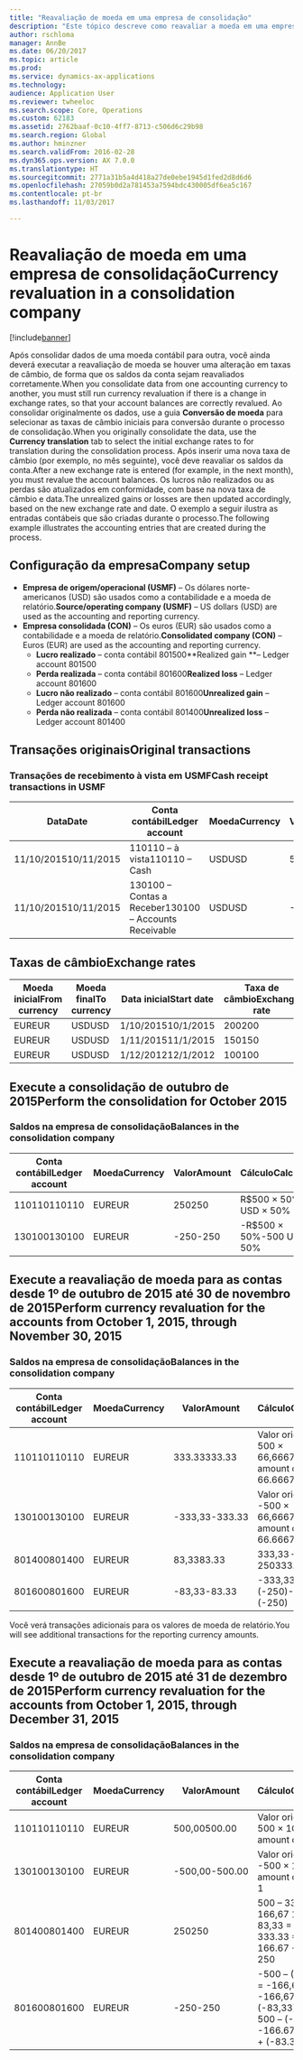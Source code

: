 ```yaml
---
title: "Reavaliação de moeda em uma empresa de consolidação"
description: "Este tópico descreve como reavaliar a moeda em uma empresa de consolidação."
author: rschloma
manager: AnnBe
ms.date: 06/20/2017
ms.topic: article
ms.prod: 
ms.service: dynamics-ax-applications
ms.technology: 
audience: Application User
ms.reviewer: twheeloc
ms.search.scope: Core, Operations
ms.custom: 62183
ms.assetid: 2762baaf-0c10-4ff7-8713-c506d6c29b98
ms.search.region: Global
ms.author: hminzner
ms.search.validFrom: 2016-02-28
ms.dyn365.ops.version: AX 7.0.0
ms.translationtype: HT
ms.sourcegitcommit: 2771a31b5a4d418a27de0ebe1945d1fed2d8d6d6
ms.openlocfilehash: 27059b0d2a781453a7594bdc430005df6ea5c167
ms.contentlocale: pt-br
ms.lasthandoff: 11/03/2017

---
```


# <a name="currency-revaluation-in-a-consolidation-company"></a><span data-ttu-id="49e13-103">Reavaliação de moeda em uma empresa de consolidação</span><span class="sxs-lookup"><span data-stu-id="49e13-103">Currency revaluation in a consolidation company</span></span>

[!include[banner](../includes/banner.md)]




<span data-ttu-id="49e13-104">Após consolidar dados de uma moeda contábil para outra, você ainda deverá executar a reavaliação de moeda se houver uma alteração em taxas de câmbio, de forma que os saldos da conta sejam reavaliados corretamente.</span><span class="sxs-lookup"><span data-stu-id="49e13-104">When you consolidate data from one accounting currency to another, you must still run currency revaluation if there is a change in exchange rates, so that your account balances  are correctly revalued.</span></span> <span data-ttu-id="49e13-105">Ao consolidar originalmente os dados, use a guia **Conversão de moeda** para selecionar as taxas de câmbio iniciais para conversão durante o processo de consolidação.</span><span class="sxs-lookup"><span data-stu-id="49e13-105">When you originally consolidate the data, use the **Currency translation** tab to select the initial exchange rates to for translation during the consolidation process.</span></span> <span data-ttu-id="49e13-106">Após inserir uma nova taxa de câmbio (por exemplo, no mês seguinte), você deve reavaliar os saldos da conta.</span><span class="sxs-lookup"><span data-stu-id="49e13-106">After a new exchange rate is entered (for example, in the next month), you must revalue the account balances.</span></span> <span data-ttu-id="49e13-107">Os lucros não realizados ou as perdas são atualizados em conformidade, com base na nova taxa de câmbio e data.</span><span class="sxs-lookup"><span data-stu-id="49e13-107">The unrealized gains or losses are then updated accordingly, based on the new exchange rate and date.</span></span> <span data-ttu-id="49e13-108">O exemplo a seguir ilustra as entradas contábeis que são criadas durante o processo.</span><span class="sxs-lookup"><span data-stu-id="49e13-108">The following example illustrates the accounting entries that are created during the process.</span></span>

## <a name="company-setup"></a><span data-ttu-id="49e13-109">Configuração da empresa</span><span class="sxs-lookup"><span data-stu-id="49e13-109">Company setup</span></span>
-   <span data-ttu-id="49e13-110">**Empresa de origem/operacional (USMF)** – Os dólares norte-americanos (USD) são usados como a contabilidade e a moeda de relatório.</span><span class="sxs-lookup"><span data-stu-id="49e13-110">**Source/operating company (USMF)** – US dollars (USD) are used as the accounting and reporting currency.</span></span>
-   <span data-ttu-id="49e13-111">**Empresa consolidada (CON)** – Os euros (EUR) são usados como a contabilidade e a moeda de relatório.</span><span class="sxs-lookup"><span data-stu-id="49e13-111">**Consolidated company (CON)** – Euros (EUR) are used as the accounting and reporting currency.</span></span>
    -   <span data-ttu-id="49e13-112">**Lucro realizado** – conta contábil 801500</span><span class="sxs-lookup"><span data-stu-id="49e13-112">**Realized gain **– Ledger account 801500</span></span>
    -   <span data-ttu-id="49e13-113">**Perda realizada** – conta contábil 801600</span><span class="sxs-lookup"><span data-stu-id="49e13-113">**Realized loss** – Ledger account 801600</span></span>
    -   <span data-ttu-id="49e13-114">**Lucro não realizado** – conta contábil 801600</span><span class="sxs-lookup"><span data-stu-id="49e13-114">**Unrealized gain** – Ledger account 801600</span></span>
    -   <span data-ttu-id="49e13-115">**Perda não realizada** – conta contábil 801400</span><span class="sxs-lookup"><span data-stu-id="49e13-115">**Unrealized loss** – Ledger account 801400</span></span>

## <a name="original-transactions"></a><span data-ttu-id="49e13-116">Transações originais</span><span class="sxs-lookup"><span data-stu-id="49e13-116">Original transactions</span></span>
### <a name="cash-receipt-transactions-in-usmf"></a><span data-ttu-id="49e13-117">Transações de recebimento à vista em USMF</span><span class="sxs-lookup"><span data-stu-id="49e13-117">Cash receipt transactions in USMF</span></span>

| <span data-ttu-id="49e13-118">Data</span><span class="sxs-lookup"><span data-stu-id="49e13-118">Date</span></span>       | <span data-ttu-id="49e13-119">Conta contábil</span><span class="sxs-lookup"><span data-stu-id="49e13-119">Ledger account</span></span>               | <span data-ttu-id="49e13-120">Moeda</span><span class="sxs-lookup"><span data-stu-id="49e13-120">Currency</span></span> | <span data-ttu-id="49e13-121">Valor</span><span class="sxs-lookup"><span data-stu-id="49e13-121">Amount</span></span> |
|------------|------------------------------|----------|--------|
| <span data-ttu-id="49e13-122">11/10/2015</span><span class="sxs-lookup"><span data-stu-id="49e13-122">10/11/2015</span></span> | <span data-ttu-id="49e13-123">110110 – à vista</span><span class="sxs-lookup"><span data-stu-id="49e13-123">110110 – Cash</span></span>                | <span data-ttu-id="49e13-124">USD</span><span class="sxs-lookup"><span data-stu-id="49e13-124">USD</span></span>      | <span data-ttu-id="49e13-125">500</span><span class="sxs-lookup"><span data-stu-id="49e13-125">500</span></span>    |
| <span data-ttu-id="49e13-126">11/10/2015</span><span class="sxs-lookup"><span data-stu-id="49e13-126">10/11/2015</span></span> | <span data-ttu-id="49e13-127">130100 – Contas a Receber</span><span class="sxs-lookup"><span data-stu-id="49e13-127">130100 – Accounts Receivable</span></span> | <span data-ttu-id="49e13-128">USD</span><span class="sxs-lookup"><span data-stu-id="49e13-128">USD</span></span>      | <span data-ttu-id="49e13-129">-500</span><span class="sxs-lookup"><span data-stu-id="49e13-129">-500</span></span>   |

## <a name="exchange-rates"></a><span data-ttu-id="49e13-130">Taxas de câmbio</span><span class="sxs-lookup"><span data-stu-id="49e13-130">Exchange rates</span></span>
| <span data-ttu-id="49e13-131">Moeda inicial</span><span class="sxs-lookup"><span data-stu-id="49e13-131">From currency</span></span> | <span data-ttu-id="49e13-132">Moeda final</span><span class="sxs-lookup"><span data-stu-id="49e13-132">To currency</span></span> | <span data-ttu-id="49e13-133">Data inicial</span><span class="sxs-lookup"><span data-stu-id="49e13-133">Start date</span></span> | <span data-ttu-id="49e13-134">Taxa de câmbio</span><span class="sxs-lookup"><span data-stu-id="49e13-134">Exchange rate</span></span> |
|---------------|-------------|------------|---------------|
| <span data-ttu-id="49e13-135">EUR</span><span class="sxs-lookup"><span data-stu-id="49e13-135">EUR</span></span>           | <span data-ttu-id="49e13-136">USD</span><span class="sxs-lookup"><span data-stu-id="49e13-136">USD</span></span>         | <span data-ttu-id="49e13-137">1/10/2015</span><span class="sxs-lookup"><span data-stu-id="49e13-137">10/1/2015</span></span>  | <span data-ttu-id="49e13-138">200</span><span class="sxs-lookup"><span data-stu-id="49e13-138">200</span></span>           |
| <span data-ttu-id="49e13-139">EUR</span><span class="sxs-lookup"><span data-stu-id="49e13-139">EUR</span></span>           | <span data-ttu-id="49e13-140">USD</span><span class="sxs-lookup"><span data-stu-id="49e13-140">USD</span></span>         | <span data-ttu-id="49e13-141">1/11/2015</span><span class="sxs-lookup"><span data-stu-id="49e13-141">11/1/2015</span></span>  | <span data-ttu-id="49e13-142">150</span><span class="sxs-lookup"><span data-stu-id="49e13-142">150</span></span>           |
| <span data-ttu-id="49e13-143">EUR</span><span class="sxs-lookup"><span data-stu-id="49e13-143">EUR</span></span>           | <span data-ttu-id="49e13-144">USD</span><span class="sxs-lookup"><span data-stu-id="49e13-144">USD</span></span>         | <span data-ttu-id="49e13-145">1/12/2012</span><span class="sxs-lookup"><span data-stu-id="49e13-145">12/1/2012</span></span>  | <span data-ttu-id="49e13-146">100</span><span class="sxs-lookup"><span data-stu-id="49e13-146">100</span></span>           |

## <a name="perform-the-consolidation-for-october-2015"></a><span data-ttu-id="49e13-147">Execute a consolidação de outubro de 2015</span><span class="sxs-lookup"><span data-stu-id="49e13-147">Perform the consolidation for October 2015</span></span>
### <a name="balances-in-the-consolidation-company"></a><span data-ttu-id="49e13-148">Saldos na empresa de consolidação</span><span class="sxs-lookup"><span data-stu-id="49e13-148">Balances in the consolidation company</span></span>

| <span data-ttu-id="49e13-149">Conta contábil</span><span class="sxs-lookup"><span data-stu-id="49e13-149">Ledger account</span></span> | <span data-ttu-id="49e13-150">Moeda</span><span class="sxs-lookup"><span data-stu-id="49e13-150">Currency</span></span> | <span data-ttu-id="49e13-151">Valor</span><span class="sxs-lookup"><span data-stu-id="49e13-151">Amount</span></span> | <span data-ttu-id="49e13-152">Cálculo</span><span class="sxs-lookup"><span data-stu-id="49e13-152">Calculation</span></span>    |
|----------------|----------|--------|----------------|
| <span data-ttu-id="49e13-153">110110</span><span class="sxs-lookup"><span data-stu-id="49e13-153">110110</span></span>         | <span data-ttu-id="49e13-154">EUR</span><span class="sxs-lookup"><span data-stu-id="49e13-154">EUR</span></span>      | <span data-ttu-id="49e13-155">250</span><span class="sxs-lookup"><span data-stu-id="49e13-155">250</span></span>    | <span data-ttu-id="49e13-156">R$500 × 50%</span><span class="sxs-lookup"><span data-stu-id="49e13-156">500 USD × 50%</span></span>  |
| <span data-ttu-id="49e13-157">130100</span><span class="sxs-lookup"><span data-stu-id="49e13-157">130100</span></span>         | <span data-ttu-id="49e13-158">EUR</span><span class="sxs-lookup"><span data-stu-id="49e13-158">EUR</span></span>      | <span data-ttu-id="49e13-159">-250</span><span class="sxs-lookup"><span data-stu-id="49e13-159">-250</span></span>   | <span data-ttu-id="49e13-160">-R$500 × 50%</span><span class="sxs-lookup"><span data-stu-id="49e13-160">-500 USD × 50%</span></span> |

## <a name="perform-currency-revaluation-for-the-accounts-from-october-1-2015-through-november-30-2015"></a><span data-ttu-id="49e13-161">Execute a reavaliação de moeda para as contas desde 1º de outubro de 2015 até 30 de novembro de 2015</span><span class="sxs-lookup"><span data-stu-id="49e13-161">Perform currency revaluation for the accounts from October 1, 2015, through November 30, 2015</span></span>
### <a name="balances-in-the-consolidation-company"></a><span data-ttu-id="49e13-162">Saldos na empresa de consolidação</span><span class="sxs-lookup"><span data-stu-id="49e13-162">Balances in the consolidation company</span></span>

| <span data-ttu-id="49e13-163">Conta contábil</span><span class="sxs-lookup"><span data-stu-id="49e13-163">Ledger account</span></span> | <span data-ttu-id="49e13-164">Moeda</span><span class="sxs-lookup"><span data-stu-id="49e13-164">Currency</span></span> | <span data-ttu-id="49e13-165">Valor</span><span class="sxs-lookup"><span data-stu-id="49e13-165">Amount</span></span>  | <span data-ttu-id="49e13-166">Cálculo</span><span class="sxs-lookup"><span data-stu-id="49e13-166">Calculation</span></span>                        |
|----------------|----------|---------|------------------------------------|
| <span data-ttu-id="49e13-167">110110</span><span class="sxs-lookup"><span data-stu-id="49e13-167">110110</span></span>         | <span data-ttu-id="49e13-168">EUR</span><span class="sxs-lookup"><span data-stu-id="49e13-168">EUR</span></span>      | <span data-ttu-id="49e13-169">333.33</span><span class="sxs-lookup"><span data-stu-id="49e13-169">333.33</span></span>  | <span data-ttu-id="49e13-170">Valor original de 500 × 66,6667%</span><span class="sxs-lookup"><span data-stu-id="49e13-170">Original amount of 500 × 66.6667%</span></span>  |
| <span data-ttu-id="49e13-171">130100</span><span class="sxs-lookup"><span data-stu-id="49e13-171">130100</span></span>         | <span data-ttu-id="49e13-172">EUR</span><span class="sxs-lookup"><span data-stu-id="49e13-172">EUR</span></span>      | <span data-ttu-id="49e13-173">-333,33</span><span class="sxs-lookup"><span data-stu-id="49e13-173">-333.33</span></span> | <span data-ttu-id="49e13-174">Valor original de -500 × 66,6667%</span><span class="sxs-lookup"><span data-stu-id="49e13-174">Original amount of -500 × 66.6667%</span></span> |
| <span data-ttu-id="49e13-175">801400</span><span class="sxs-lookup"><span data-stu-id="49e13-175">801400</span></span>         | <span data-ttu-id="49e13-176">EUR</span><span class="sxs-lookup"><span data-stu-id="49e13-176">EUR</span></span>      | <span data-ttu-id="49e13-177">83,33</span><span class="sxs-lookup"><span data-stu-id="49e13-177">83.33</span></span>   | <span data-ttu-id="49e13-178">333,33 – 250</span><span class="sxs-lookup"><span data-stu-id="49e13-178">333.33 – 250</span></span>                       |
| <span data-ttu-id="49e13-179">801600</span><span class="sxs-lookup"><span data-stu-id="49e13-179">801600</span></span>         | <span data-ttu-id="49e13-180">EUR</span><span class="sxs-lookup"><span data-stu-id="49e13-180">EUR</span></span>      | <span data-ttu-id="49e13-181">-83,33</span><span class="sxs-lookup"><span data-stu-id="49e13-181">-83.33</span></span>  | <span data-ttu-id="49e13-182">-333,33 – (-250)</span><span class="sxs-lookup"><span data-stu-id="49e13-182">-333.33 – (-250)</span></span>                   |

<span data-ttu-id="49e13-183">Você verá transações adicionais para os valores de moeda de relatório.</span><span class="sxs-lookup"><span data-stu-id="49e13-183">You will see additional transactions for the reporting currency amounts.</span></span>

## <a name="perform-currency-revaluation-for-the-accounts-from-october-1-2015-through-december-31-2015"></a><span data-ttu-id="49e13-184">Execute a reavaliação de moeda para as contas desde 1º de outubro de 2015 até 31 de dezembro de 2015</span><span class="sxs-lookup"><span data-stu-id="49e13-184">Perform currency revaluation for the accounts from October 1, 2015, through December 31, 2015</span></span>
### <a name="balances-in-the-consolidation-company"></a><span data-ttu-id="49e13-185">Saldos na empresa de consolidação</span><span class="sxs-lookup"><span data-stu-id="49e13-185">Balances in the consolidation company</span></span>

| <span data-ttu-id="49e13-186">Conta contábil</span><span class="sxs-lookup"><span data-stu-id="49e13-186">Ledger account</span></span> | <span data-ttu-id="49e13-187">Moeda</span><span class="sxs-lookup"><span data-stu-id="49e13-187">Currency</span></span> | <span data-ttu-id="49e13-188">Valor</span><span class="sxs-lookup"><span data-stu-id="49e13-188">Amount</span></span>  | <span data-ttu-id="49e13-189">Cálculo</span><span class="sxs-lookup"><span data-stu-id="49e13-189">Calculation</span></span>                                          |
|----------------|----------|---------|------------------------------------------------------|
| <span data-ttu-id="49e13-190">110110</span><span class="sxs-lookup"><span data-stu-id="49e13-190">110110</span></span>         | <span data-ttu-id="49e13-191">EUR</span><span class="sxs-lookup"><span data-stu-id="49e13-191">EUR</span></span>      | <span data-ttu-id="49e13-192">500,00</span><span class="sxs-lookup"><span data-stu-id="49e13-192">500.00</span></span>  | <span data-ttu-id="49e13-193">Valor original de 500 × 1</span><span class="sxs-lookup"><span data-stu-id="49e13-193">Original amount of 500 × 1</span></span>                           |
| <span data-ttu-id="49e13-194">130100</span><span class="sxs-lookup"><span data-stu-id="49e13-194">130100</span></span>         | <span data-ttu-id="49e13-195">EUR</span><span class="sxs-lookup"><span data-stu-id="49e13-195">EUR</span></span>      | <span data-ttu-id="49e13-196">-500,00</span><span class="sxs-lookup"><span data-stu-id="49e13-196">-500.00</span></span> | <span data-ttu-id="49e13-197">Valor original de -500 × 1</span><span class="sxs-lookup"><span data-stu-id="49e13-197">Original amount of -500 × 1</span></span>                          |
| <span data-ttu-id="49e13-198">801400</span><span class="sxs-lookup"><span data-stu-id="49e13-198">801400</span></span>         | <span data-ttu-id="49e13-199">EUR</span><span class="sxs-lookup"><span data-stu-id="49e13-199">EUR</span></span>      | <span data-ttu-id="49e13-200">250</span><span class="sxs-lookup"><span data-stu-id="49e13-200">250</span></span>     | <span data-ttu-id="49e13-201">500 – 333,33 = 166,67 166,67 + 83,33 = 250</span><span class="sxs-lookup"><span data-stu-id="49e13-201">500 – 333.33 = 166.67 166.67 + 83.33 = 250</span></span>           |
| <span data-ttu-id="49e13-202">801600</span><span class="sxs-lookup"><span data-stu-id="49e13-202">801600</span></span>         | <span data-ttu-id="49e13-203">EUR</span><span class="sxs-lookup"><span data-stu-id="49e13-203">EUR</span></span>      | <span data-ttu-id="49e13-204">-250</span><span class="sxs-lookup"><span data-stu-id="49e13-204">-250</span></span>    | <span data-ttu-id="49e13-205">-500 – (-333,33) = -166,67 -166,67 + (-83,33) = -250</span><span class="sxs-lookup"><span data-stu-id="49e13-205">-500 – (-333.33) = -166.67 -166.67 + (-83.33) = -250</span></span> |






